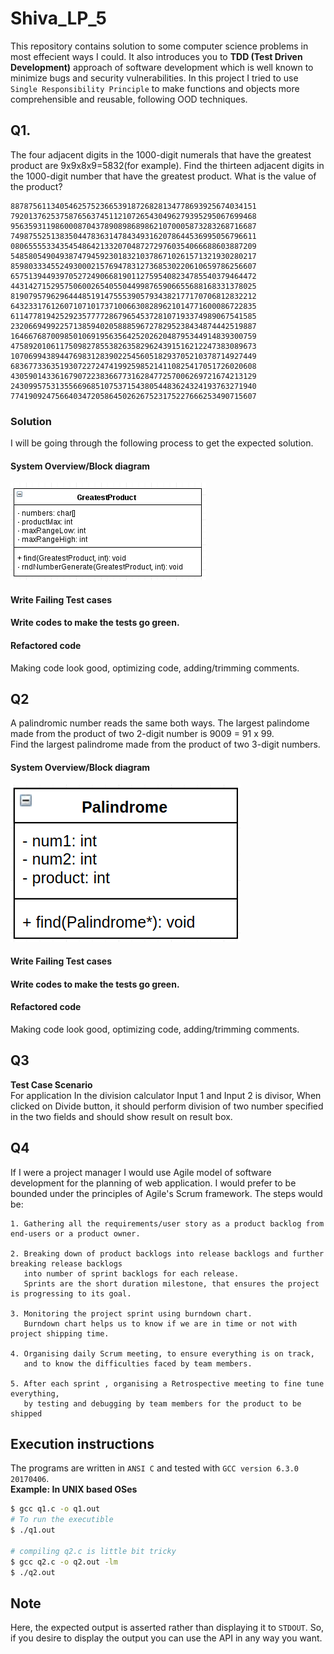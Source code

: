 # Shiva_LP_5
This repository contains solution to some computer science problems in most effecient ways I could. It also introduces you to 
**TDD (Test Driven Development)** approach of software development which is well known to minimize bugs and security vulnerabilities. In this project I tried to use `Single Responsibility Principle` to make functions and objects more comprehensible and reusable, following OOD techniques.

## Q1. 
The four adjacent digits in the 1000-digit numerals that have the greatest product are 9x9x8x9=5832(for example). Find 
the thirteen adjacent digits in the 1000-digit number that have the greatest product. What is the value of the product?

```
8878756113405462575236653918726828134778693925674034151
7920137625375876563745112107265430496279395295067699468
9563593119860008704378908986898621070005873283268716687
7498755251383504478363147843493162078644536995056796611
0806555533435454864213320704872729760354066688603887209
5485805490493874794592301832103786710261571321930280217
8598033345524930002157694783127368530220610659786256607
6575139449397052724906681901127595408234785540379464472
4431427152957506002654055044998765906655688168331378025
8190795796296444851914755539057934382177170706812832212
6432331761260710710173710066308289621014771600086722835
6114778194252923577772867965453728107193374989067541585
2320669499225713859402058885967278295238434874442519887
1646676870098501069195635642520262048795344914839300759
4758920106117509827855382635829624391516212247383089673
1070699438944769831283902254560518293705210378714927449
6836773363519307227247419925985214110825417051726020608
4305901433616790722383667731628477257006269721674213129
2430995753135566968510753715438054483624324193763271940
7741909247566403472058645026267523175227666253490715607
```

### Solution
I will be going through the following process to get the expected solution.
#### System Overview/Block diagram
![UML diagram of the object; w/ private data and public API](images/block_diagram.png)
#### Write Failing Test cases
#### Write codes to make the tests go green.
#### Refactored code
  Making code look good, optimizing code, adding/trimming comments.

## Q2
A palindromic number reads the same both ways. The largest palindome made from the product of two 2-digit 
number is 9009 = 91 x 99.  
Find the largest palindrome made from the product of two 3-digit numbers.  
#### System Overview/Block diagram
![UML diagram of the object; w/ private data and public API](images/q2_block_diagram.png)
#### Write Failing Test cases
#### Write codes to make the tests go green.
#### Refactored code
  Making code look good, optimizing code, adding/trimming comments.
## Q3

**Test Case Scenario**  
For application In the division calculator Input 1 and Input 2 is divisor, 
When clicked on Divide button, it should perform division of two number 
specified in the two fields and should show result on result box.

## Q4
If I were a project manager I would use Agile model of software development
for the planning of web application. I would prefer to be bounded under the principles of Agile's Scrum framework.
The steps would be: 

    1. Gathering all the requirements/user story as a product backlog from end-users or a product owner.
        
    2. Breaking down of product backlogs into release backlogs and further breaking release backlogs
       into number of sprint backlogs for each release.
       Sprints are the short duration milestone, that ensures the project is progressing to its goal.
      
    3. Monitoring the project sprint using burndown chart.
       Burndown chart helps us to know if we are in time or not with project shipping time.
       
    4. Organising daily Scrum meeting, to ensure everything is on track,
       and to know the difficulties faced by team members.
       
    5. After each sprint , organising a Retrospective meeting to fine tune everything,
       by testing and debugging by team members for the product to be shipped

## Execution instructions
The programs are written in `ANSI C` and tested with `GCC version 6.3.0 20170406`.  
**Example: In UNIX based OSes**
```bash
$ gcc q1.c -o q1.out
# To run the executible
$ ./q1.out

# compiling q2.c is little bit tricky
$ gcc q2.c -o q2.out -lm
$ ./q2.out
```
## Note
Here, the expected output is asserted rather than displaying it to `STDOUT`. So, if you desire to display the output you can use the API in any way you want.
